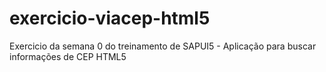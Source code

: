 # exercicio-viacep-html5
Exercicio da semana 0 do treinamento de SAPUI5 - Aplicação para buscar informações de CEP HTML5
